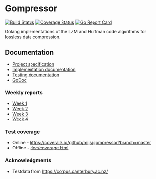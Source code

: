 # Gompressor

[![Build Status](https://travis-ci.com/mjjs/gompressor.svg?branch=master)](https://travis-ci.com/mjjs/gompressor) [![Coverage Status](https://coveralls.io/repos/github/mjjs/gompressor/badge.svg?branch=master)](https://coveralls.io/github/mjjs/gompressor?branch=master) [![Go Report Card](https://goreportcard.com/badge/github.com/mjjs/gompressor)](https://goreportcard.com/report/github.com/mjjs/gompressor)

Golang implementations of the LZM and Huffman code algorithms for lossless data compression.

## Documentation
* [Project specification](./doc/projectspecification.md)
* [Implementation documentation](./doc/implementation.md)
* [Testing documentation](./doc/testing.md)
* [GoDoc](https://godoc.org/github.com/mjjs/gompressor)

### Weekly reports
* [Week 1](./doc/weeklyreport1.md)
* [Week 2](./doc/weeklyreport2.md)
* [Week 3](./doc/weeklyreport3.md)
* [Week 4](./doc/weeklyreport4.md)

### Test coverage
* Online - https://coveralls.io/github/mjjs/gompressor?branch=master
* Offline - [doc/coverage.html](./doc/coverage.html)

### Acknowledgments
* Testdata from https://corpus.canterbury.ac.nz/

